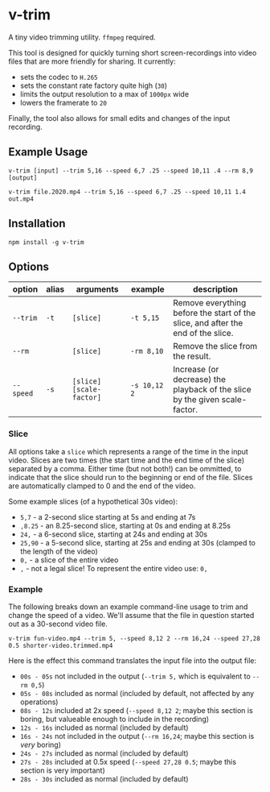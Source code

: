 # v-trim

A tiny video trimming utility. `ffmpeg` required.

This tool is designed for quickly turning short screen-recordings into video files that are more friendly for sharing. It currently:

* sets the codec to `H.265`
* sets the constant rate factory quite high (`30`)
* limits the output resolution to a max of `1000px` wide
* lowers the framerate to `20`

Finally, the tool also allows for small edits and changes of the input recording.

## Example Usage

`v-trim [input] --trim 5,16 --speed 6,7 .25 --speed 10,11 .4 --rm 8,9 [output]`

`v-trim file.2020.mp4 --trim 5,16 --speed 6,7 .25 --speed 10,11 1.4 out.mp4`

## Installation

`npm install -g v-trim`

## Options


| option    | alias | arguments                | example      | description                                                                      |
| --------- | ----- | ------------------------ | ------------ | -------------------------------------------------------------------------------- |
| `--trim`  | `-t`  | `[slice]`                | `-t 5,15`    | Remove everything before the start of the slice, and after the end of the slice. |
| `--rm`    |       | `[slice]`                | `-rm 8,10`   | Remove the slice from the result.                                                |
| `--speed` | `-s`  | `[slice] [scale-factor]` | `-s 10,12 2` | Increase (or decrease) the playback of the slice by the given scale-factor.      |

### Slice

All options take a `slice` which represents a range of the time in the input video. Slices are two times (the start time and the end time of the slice) separated by a comma. Either time (but not both!) can be ommitted, to indicate that the slice should run to the beginning or end of the file. Slices are automatically clamped to 0 and the end of the video.

Some example slices (of a hypothetical 30s video):

* `5,7` - a 2-second slice starting at 5s and ending at 7s
* `,8.25` - an 8.25-second slice, starting at 0s and ending at 8.25s
* `24,` - a 6-second slice, starting at 24s and ending at 30s
* `25,90` - a 5-second slice, starting at 25s and ending at 30s (clamped to the length of the video)
* `0,` - a slice of the entire video
* `,` - not a legal slice! To represent the entire video use: `0,`

### Example


The following breaks down an example command-line usage to trim and change the speed of a video. We'll assume that the file in question started out as a 30-second video file.

`v-trim fun-video.mp4 --trim 5, --speed 8,12 2 --rm 16,24 --speed 27,28 0.5 shorter-video.trimmed.mp4`

Here is the effect this command translates the input file into the output file:

* `00s - 05s` not included in the output (`--trim 5,` which is equivalent to `--rm 0,5`)
* `05s - 08s` included as normal (included by default, not affected by any operations)
* `08s - 12s` included at 2x speed (`--speed 8,12 2`; maybe this section is boring, but valueable enough to include in the recording)
* `12s - 16s` included as normal (included by default)
* `16s - 24s` not included in the output (`--rm 16,24`; maybe this section is _very_ boring)
* `24s - 27s` included as normal (included by default)
* `27s - 28s` included at 0.5x speed (`--speed 27,28 0.5`; maybe this section is very important)
* `28s - 30s` included as normal (included by default)

